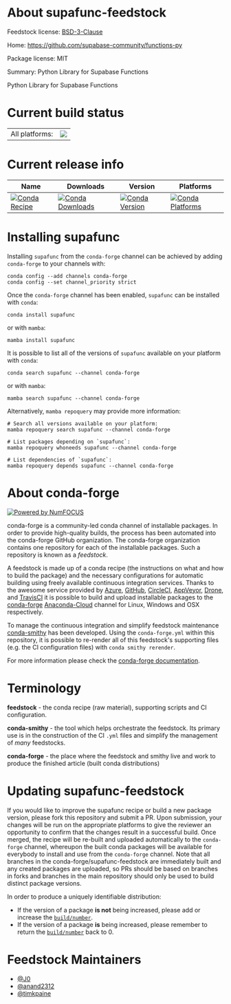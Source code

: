 About supafunc-feedstock
========================

Feedstock license: [BSD-3-Clause](https://github.com/conda-forge/supafunc-feedstock/blob/main/LICENSE.txt)

Home: https://github.com/supabase-community/functions-py

Package license: MIT

Summary: Python Library for Supabase Functions

Python Library for Supabase Functions


Current build status
====================


<table><tr><td>All platforms:</td>
    <td>
      <a href="https://dev.azure.com/conda-forge/feedstock-builds/_build/latest?definitionId=18048&branchName=main">
        <img src="https://dev.azure.com/conda-forge/feedstock-builds/_apis/build/status/supafunc-feedstock?branchName=main">
      </a>
    </td>
  </tr>
</table>

Current release info
====================

| Name | Downloads | Version | Platforms |
| --- | --- | --- | --- |
| [![Conda Recipe](https://img.shields.io/badge/recipe-supafunc-green.svg)](https://anaconda.org/conda-forge/supafunc) | [![Conda Downloads](https://img.shields.io/conda/dn/conda-forge/supafunc.svg)](https://anaconda.org/conda-forge/supafunc) | [![Conda Version](https://img.shields.io/conda/vn/conda-forge/supafunc.svg)](https://anaconda.org/conda-forge/supafunc) | [![Conda Platforms](https://img.shields.io/conda/pn/conda-forge/supafunc.svg)](https://anaconda.org/conda-forge/supafunc) |

Installing supafunc
===================

Installing `supafunc` from the `conda-forge` channel can be achieved by adding `conda-forge` to your channels with:

```
conda config --add channels conda-forge
conda config --set channel_priority strict
```

Once the `conda-forge` channel has been enabled, `supafunc` can be installed with `conda`:

```
conda install supafunc
```

or with `mamba`:

```
mamba install supafunc
```

It is possible to list all of the versions of `supafunc` available on your platform with `conda`:

```
conda search supafunc --channel conda-forge
```

or with `mamba`:

```
mamba search supafunc --channel conda-forge
```

Alternatively, `mamba repoquery` may provide more information:

```
# Search all versions available on your platform:
mamba repoquery search supafunc --channel conda-forge

# List packages depending on `supafunc`:
mamba repoquery whoneeds supafunc --channel conda-forge

# List dependencies of `supafunc`:
mamba repoquery depends supafunc --channel conda-forge
```


About conda-forge
=================

[![Powered by
NumFOCUS](https://img.shields.io/badge/powered%20by-NumFOCUS-orange.svg?style=flat&colorA=E1523D&colorB=007D8A)](https://numfocus.org)

conda-forge is a community-led conda channel of installable packages.
In order to provide high-quality builds, the process has been automated into the
conda-forge GitHub organization. The conda-forge organization contains one repository
for each of the installable packages. Such a repository is known as a *feedstock*.

A feedstock is made up of a conda recipe (the instructions on what and how to build
the package) and the necessary configurations for automatic building using freely
available continuous integration services. Thanks to the awesome service provided by
[Azure](https://azure.microsoft.com/en-us/services/devops/), [GitHub](https://github.com/),
[CircleCI](https://circleci.com/), [AppVeyor](https://www.appveyor.com/),
[Drone](https://cloud.drone.io/welcome), and [TravisCI](https://travis-ci.com/)
it is possible to build and upload installable packages to the
[conda-forge](https://anaconda.org/conda-forge) [Anaconda-Cloud](https://anaconda.org/)
channel for Linux, Windows and OSX respectively.

To manage the continuous integration and simplify feedstock maintenance
[conda-smithy](https://github.com/conda-forge/conda-smithy) has been developed.
Using the ``conda-forge.yml`` within this repository, it is possible to re-render all of
this feedstock's supporting files (e.g. the CI configuration files) with ``conda smithy rerender``.

For more information please check the [conda-forge documentation](https://conda-forge.org/docs/).

Terminology
===========

**feedstock** - the conda recipe (raw material), supporting scripts and CI configuration.

**conda-smithy** - the tool which helps orchestrate the feedstock.
                   Its primary use is in the construction of the CI ``.yml`` files
                   and simplify the management of *many* feedstocks.

**conda-forge** - the place where the feedstock and smithy live and work to
                  produce the finished article (built conda distributions)


Updating supafunc-feedstock
===========================

If you would like to improve the supafunc recipe or build a new
package version, please fork this repository and submit a PR. Upon submission,
your changes will be run on the appropriate platforms to give the reviewer an
opportunity to confirm that the changes result in a successful build. Once
merged, the recipe will be re-built and uploaded automatically to the
`conda-forge` channel, whereupon the built conda packages will be available for
everybody to install and use from the `conda-forge` channel.
Note that all branches in the conda-forge/supafunc-feedstock are
immediately built and any created packages are uploaded, so PRs should be based
on branches in forks and branches in the main repository should only be used to
build distinct package versions.

In order to produce a uniquely identifiable distribution:
 * If the version of a package **is not** being increased, please add or increase
   the [``build/number``](https://docs.conda.io/projects/conda-build/en/latest/resources/define-metadata.html#build-number-and-string).
 * If the version of a package **is** being increased, please remember to return
   the [``build/number``](https://docs.conda.io/projects/conda-build/en/latest/resources/define-metadata.html#build-number-and-string)
   back to 0.

Feedstock Maintainers
=====================

* [@J0](https://github.com/J0/)
* [@anand2312](https://github.com/anand2312/)
* [@timkpaine](https://github.com/timkpaine/)

